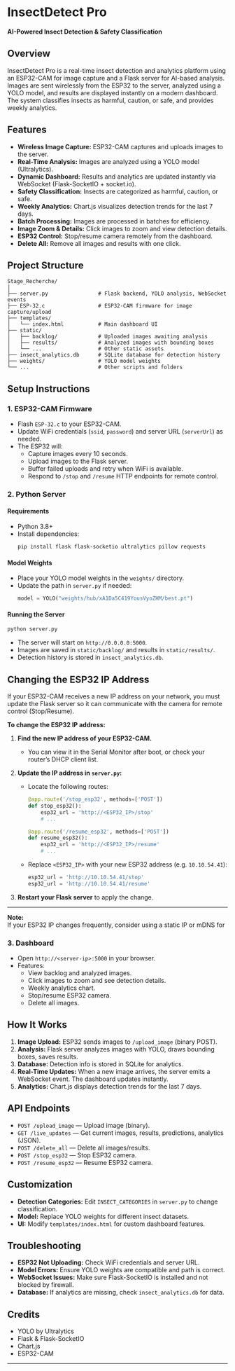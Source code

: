 # InsectDetect Pro

**AI-Powered Insect Detection & Safety Classification**

## Overview

InsectDetect Pro is a real-time insect detection and analytics platform using an ESP32-CAM for image capture and a Flask server for AI-based analysis. Images are sent wirelessly from the ESP32 to the server, analyzed using a YOLO model, and results are displayed instantly on a modern dashboard. The system classifies insects as harmful, caution, or safe, and provides weekly analytics.

## Features

- **Wireless Image Capture:** ESP32-CAM captures and uploads images to the server.
- **Real-Time Analysis:** Images are analyzed using a YOLO model (Ultralytics).
- **Dynamic Dashboard:** Results and analytics are updated instantly via WebSocket (Flask-SocketIO + socket.io).
- **Safety Classification:** Insects are categorized as harmful, caution, or safe.
- **Weekly Analytics:** Chart.js visualizes detection trends for the last 7 days.
- **Batch Processing:** Images are processed in batches for efficiency.
- **Image Zoom & Details:** Click images to zoom and view detection details.
- **ESP32 Control:** Stop/resume camera remotely from the dashboard.
- **Delete All:** Remove all images and results with one click.

## Project Structure

```
Stage_Recherche/
│
├── server.py                # Flask backend, YOLO analysis, WebSocket events
├── ESP-32.c                 # ESP32-CAM firmware for image capture/upload
├── templates/
│   └── index.html           # Main dashboard UI
├── static/
│   ├── backlog/             # Uploaded images awaiting analysis
│   ├── results/             # Analyzed images with bounding boxes
│   └── ...                  # Other static assets
├── insect_analytics.db      # SQLite database for detection history
├── weights/                 # YOLO model weights
└── ...                      # Other scripts and folders
```

## Setup Instructions

### 1. ESP32-CAM Firmware

- Flash `ESP-32.c` to your ESP32-CAM.
- Update WiFi credentials (`ssid`, `password`) and server URL (`serverUrl`) as needed.
- The ESP32 will:
  - Capture images every 10 seconds.
  - Upload images to the Flask server.
  - Buffer failed uploads and retry when WiFi is available.
  - Respond to `/stop` and `/resume` HTTP endpoints for remote control.

### 2. Python Server

#### Requirements

- Python 3.8+
- Install dependencies:
  ```bash
  pip install flask flask-socketio ultralytics pillow requests
  ```

#### Model Weights

- Place your YOLO model weights in the `weights/` directory.
- Update the path in `server.py` if needed:
  ```python
  model = YOLO("weights/hub/xA1Da5C419YousVyoZHM/best.pt")
  ```

#### Running the Server

```bash
python server.py
```
- The server will start on `http://0.0.0.0:5000`.
- Images are saved in `static/backlog/` and results in `static/results/`.
- Detection history is stored in `insect_analytics.db`.

## Changing the ESP32 IP Address

If your ESP32-CAM receives a new IP address on your network, you must update the Flask server so it can communicate with the camera for remote control (Stop/Resume).

**To change the ESP32 IP address:**

1. **Find the new IP address of your ESP32-CAM.**
   - You can view it in the Serial Monitor after boot, or check your router’s DHCP client list.

2. **Update the IP address in `server.py`:**
   - Locate the following routes:
     ```python
     @app.route('/stop_esp32', methods=['POST'])
     def stop_esp32():
         esp32_url = 'http://<ESP32_IP>/stop'
         # ...
     
     @app.route('/resume_esp32', methods=['POST'])
     def resume_esp32():
         esp32_url = 'http://<ESP32_IP>/resume'
         # ...
     ```
   - Replace `<ESP32_IP>` with your new ESP32 address (e.g. `10.10.54.41`):
     ```python
     esp32_url = 'http://10.10.54.41/stop'
     esp32_url = 'http://10.10.54.41/resume'
     ```

3. **Restart your Flask server** to apply the change.

---

**Note:**  
If your ESP32 IP changes frequently, consider using a static IP or mDNS for
### 3. Dashboard

- Open `http://<server-ip>:5000` in your browser.
- Features:
  - View backlog and analyzed images.
  - Click images to zoom and see detection details.
  - Weekly analytics chart.
  - Stop/resume ESP32 camera.
  - Delete all images.

## How It Works

1. **Image Upload:** ESP32 sends images to `/upload_image` (binary POST).
2. **Analysis:** Flask server analyzes images with YOLO, draws bounding boxes, saves results.
3. **Database:** Detection info is stored in SQLite for analytics.
4. **Real-Time Updates:** When a new image arrives, the server emits a WebSocket event. The dashboard updates instantly.
5. **Analytics:** Chart.js displays detection trends for the last 7 days.

## API Endpoints

- `POST /upload_image` — Upload image (binary).
- `GET /live_updates` — Get current images, results, predictions, analytics (JSON).
- `POST /delete_all` — Delete all images/results.
- `POST /stop_esp32` — Stop ESP32 camera.
- `POST /resume_esp32` — Resume ESP32 camera.

## Customization

- **Detection Categories:** Edit `INSECT_CATEGORIES` in `server.py` to change classification.
- **Model:** Replace YOLO weights for different insect datasets.
- **UI:** Modify `templates/index.html` for custom dashboard features.

## Troubleshooting

- **ESP32 Not Uploading:** Check WiFi credentials and server URL.
- **Model Errors:** Ensure YOLO weights are compatible and path is correct.
- **WebSocket Issues:** Make sure Flask-SocketIO is installed and not blocked by firewall.
- **Database:** If analytics are missing, check `insect_analytics.db` for data.

## Credits

- YOLO by Ultralytics
- Flask & Flask-SocketIO
- Chart.js
- ESP32-CAM

---


